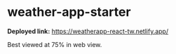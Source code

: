 # weather-app-starter

**Deployed link:** https://weatherapp-react-tw.netlify.app/

Best viewed at 75% in web view.
